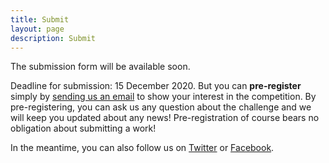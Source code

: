 ```yaml
---
title: Submit
layout: page
description: Submit
---
```

The submission form will be available soon. 

Deadline for submission: 15 December 2020. But you can **pre-register** simply by [sending us an email](mailto:info@greemta.eu?subject=Pre-registration%20to%20the%20GreeMta%20challenge&body=Hi%2C%20I%20would%20like%20to%20be%20kept%20informed%20about%20any%20news%20about%20the%20GreeMta%20challenge.%20%0AThanks!) to show your interest in the competition. By pre-registering, you can ask us any question about the challenge and we will keep you updated about any news! Pre-registration of course bears no obligation about submitting a work!

In the meantime, you can also follow us on [Twitter](https://twitter.com/greemta) or [Facebook](https://www.facebook.com/greemta).
